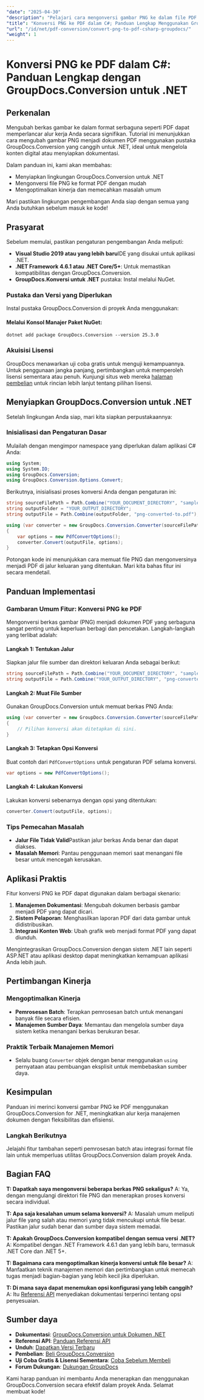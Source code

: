 ```yaml
---
"date": "2025-04-30"
"description": "Pelajari cara mengonversi gambar PNG ke dalam file PDF menggunakan pustaka GroupDocs.Conversion dalam C#. Panduan ini mencakup penyiapan, penerapan kode, dan pengoptimalan kinerja."
"title": "Konversi PNG ke PDF dalam C#; Panduan Lengkap Menggunakan GroupDocs.Conversion untuk .NET"
"url": "/id/net/pdf-conversion/convert-png-to-pdf-csharp-groupdocs/"
"weight": 1
---
```


# Konversi PNG ke PDF dalam C#: Panduan Lengkap dengan GroupDocs.Conversion untuk .NET

## Perkenalan

Mengubah berkas gambar ke dalam format serbaguna seperti PDF dapat memperlancar alur kerja Anda secara signifikan. Tutorial ini menunjukkan cara mengubah gambar PNG menjadi dokumen PDF menggunakan pustaka GroupDocs.Conversion yang canggih untuk .NET, ideal untuk mengelola konten digital atau menyiapkan dokumentasi.

Dalam panduan ini, kami akan membahas:
- Menyiapkan lingkungan GroupDocs.Conversion untuk .NET
- Mengonversi file PNG ke format PDF dengan mudah
- Mengoptimalkan kinerja dan memecahkan masalah umum

Mari pastikan lingkungan pengembangan Anda siap dengan semua yang Anda butuhkan sebelum masuk ke kode!

## Prasyarat

Sebelum memulai, pastikan pengaturan pengembangan Anda meliputi:
- **Visual Studio 2019 atau yang lebih baru**IDE yang disukai untuk aplikasi .NET.
- **.NET Framework 4.6.1 atau .NET Core/5+**: Untuk memastikan kompatibilitas dengan GroupDocs.Conversion.
- **GroupDocs.Konversi untuk .NET** pustaka: Instal melalui NuGet.

### Pustaka dan Versi yang Diperlukan

Instal pustaka GroupDocs.Conversion di proyek Anda menggunakan:

#### Melalui Konsol Manajer Paket NuGet:
```shell
dotnet add package GroupDocs.Conversion --version 25.3.0
```

### Akuisisi Lisensi

GroupDocs menawarkan uji coba gratis untuk menguji kemampuannya. Untuk penggunaan jangka panjang, pertimbangkan untuk memperoleh lisensi sementara atau penuh. Kunjungi situs web mereka [halaman pembelian](https://purchase.groupdocs.com/buy) untuk rincian lebih lanjut tentang pilihan lisensi.

## Menyiapkan GroupDocs.Conversion untuk .NET

Setelah lingkungan Anda siap, mari kita siapkan perpustakaannya:

### Inisialisasi dan Pengaturan Dasar

Mulailah dengan mengimpor namespace yang diperlukan dalam aplikasi C# Anda:
```csharp
using System;
using System.IO;
using GroupDocs.Conversion;
using GroupDocs.Conversion.Options.Convert;
```
Berikutnya, inisialisasi proses konversi Anda dengan pengaturan ini:
```csharp
string sourceFilePath = Path.Combine("YOUR_DOCUMENT_DIRECTORY", "sample.png");
string outputFolder = "YOUR_OUTPUT_DIRECTORY";
string outputFile = Path.Combine(outputFolder, "png-converted-to.pdf");

using (var converter = new GroupDocs.Conversion.Converter(sourceFilePath))
{
    var options = new PdfConvertOptions();
    converter.Convert(outputFile, options);
}
```
Potongan kode ini menunjukkan cara memuat file PNG dan mengonversinya menjadi PDF di jalur keluaran yang ditentukan. Mari kita bahas fitur ini secara mendetail.

## Panduan Implementasi

### Gambaran Umum Fitur: Konversi PNG ke PDF

Mengonversi berkas gambar (PNG) menjadi dokumen PDF yang serbaguna sangat penting untuk keperluan berbagi dan pencetakan. Langkah-langkah yang terlibat adalah:

#### Langkah 1: Tentukan Jalur
Siapkan jalur file sumber dan direktori keluaran Anda sebagai berikut:
```csharp
string sourceFilePath = Path.Combine("YOUR_DOCUMENT_DIRECTORY", "sample.png");
string outputFile = Path.Combine("YOUR_OUTPUT_DIRECTORY", "png-converted-to.pdf");
```
#### Langkah 2: Muat File Sumber
Gunakan GroupDocs.Conversion untuk memuat berkas PNG Anda:
```csharp
using (var converter = new GroupDocs.Conversion.Converter(sourceFilePath))
{
    // Pilihan konversi akan ditetapkan di sini.
}
```
#### Langkah 3: Tetapkan Opsi Konversi
Buat contoh dari `PdfConvertOptions` untuk pengaturan PDF selama konversi.
```csharp
var options = new PdfConvertOptions();
```
#### Langkah 4: Lakukan Konversi
Lakukan konversi sebenarnya dengan opsi yang ditentukan:
```csharp
converter.Convert(outputFile, options);
```
### Tips Pemecahan Masalah
- **Jalur File Tidak Valid**Pastikan jalur berkas Anda benar dan dapat diakses.
- **Masalah Memori**: Pantau penggunaan memori saat menangani file besar untuk mencegah kerusakan.

## Aplikasi Praktis

Fitur konversi PNG ke PDF dapat digunakan dalam berbagai skenario:
1. **Manajemen Dokumentasi**: Mengubah dokumen berbasis gambar menjadi PDF yang dapat dicari.
2. **Sistem Pelaporan**: Menghasilkan laporan PDF dari data gambar untuk didistribusikan.
3. **Integrasi Konten Web**: Ubah grafik web menjadi format PDF yang dapat diunduh.

Mengintegrasikan GroupDocs.Conversion dengan sistem .NET lain seperti ASP.NET atau aplikasi desktop dapat meningkatkan kemampuan aplikasi Anda lebih jauh.

## Pertimbangan Kinerja

### Mengoptimalkan Kinerja
- **Pemrosesan Batch**: Terapkan pemrosesan batch untuk menangani banyak file secara efisien.
- **Manajemen Sumber Daya**: Memantau dan mengelola sumber daya sistem ketika menangani berkas berukuran besar.

### Praktik Terbaik Manajemen Memori
- Selalu buang `Converter` objek dengan benar menggunakan `using` pernyataan atau pembuangan eksplisit untuk membebaskan sumber daya.

## Kesimpulan

Panduan ini merinci konversi gambar PNG ke PDF menggunakan GroupDocs.Conversion for .NET, meningkatkan alur kerja manajemen dokumen dengan fleksibilitas dan efisiensi.

### Langkah Berikutnya
Jelajahi fitur tambahan seperti pemrosesan batch atau integrasi format file lain untuk memperluas utilitas GroupDocs.Conversion dalam proyek Anda.

## Bagian FAQ

**T: Dapatkah saya mengonversi beberapa berkas PNG sekaligus?**
A: Ya, dengan mengulangi direktori file PNG dan menerapkan proses konversi secara individual.

**T: Apa saja kesalahan umum selama konversi?**
A: Masalah umum meliputi jalur file yang salah atau memori yang tidak mencukupi untuk file besar. Pastikan jalur sudah benar dan sumber daya sistem memadai.

**T: Apakah GroupDocs.Conversion kompatibel dengan semua versi .NET?**
A: Kompatibel dengan .NET Framework 4.6.1 dan yang lebih baru, termasuk .NET Core dan .NET 5+.

**T: Bagaimana cara mengoptimalkan kinerja konversi untuk file besar?**
A: Manfaatkan teknik manajemen memori dan pertimbangkan untuk memecah tugas menjadi bagian-bagian yang lebih kecil jika diperlukan.

**T: Di mana saya dapat menemukan opsi konfigurasi yang lebih canggih?**
A: Itu [Referensi API](https://reference.groupdocs.com/conversion/net/) menyediakan dokumentasi terperinci tentang opsi penyesuaian.

## Sumber daya
- **Dokumentasi**: [GroupDocs.Conversion untuk Dokumen .NET](https://docs.groupdocs.com/conversion/net/)
- **Referensi API**: [Panduan Referensi API](https://reference.groupdocs.com/conversion/net/)
- **Unduh**: [Dapatkan Versi Terbaru](https://releases.groupdocs.com/conversion/net/)
- **Pembelian**: [Beli GroupDocs.Conversion](https://purchase.groupdocs.com/buy)
- **Uji Coba Gratis & Lisensi Sementara**: [Coba Sebelum Membeli](https://releases.groupdocs.com/conversion/net/)
- **Forum Dukungan**: [Dukungan GroupDocs](https://forum.groupdocs.com/c/conversion/10)

Kami harap panduan ini membantu Anda menerapkan dan menggunakan GroupDocs.Conversion secara efektif dalam proyek Anda. Selamat membuat kode!